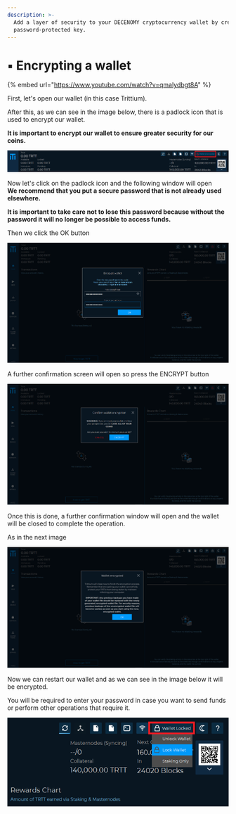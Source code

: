 ```yaml
---
description: >-
  Add a layer of security to your DECENOMY cryptocurrency wallet by creating a
  password-protected key.
---
```


# ▪ Encrypting a wallet

{% embed url="https://www.youtube.com/watch?v=qmalydbgt8A" %}



First, let's open our wallet (in this case Trittium).

After this, as we can see in the image below, there is a padlock icon that is used to encrypt our wallet.

**It is important to encrypt our wallet to ensure greater security for our coins.**

![](<../../.gitbook/assets/0 (4).png>)

Now let's click on the padlock icon and the following window will open\
**We recommend that you put a secure password that is not already used elsewhere.**

**It is important to take care not to lose this password because without the password it will no longer be possible to access funds.**

Then we click the OK button

![](<../../.gitbook/assets/1 (5).png>)

A further confirmation screen will open so press the ENCRYPT button

![](<../../.gitbook/assets/2 (1).png>)

Once this is done, a further confirmation window will open and the wallet will be closed to complete the operation.

As in the next image

![](<../../.gitbook/assets/3 (2).png>)

Now we can restart our wallet and as we can see in the image below it will be encrypted.

You will be required to enter your password in case you want to send funds or perform other operations that require it.

![](<../../.gitbook/assets/4 (7).png>)
